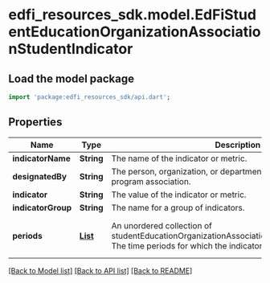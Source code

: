 # edfi_resources_sdk.model.EdFiStudentEducationOrganizationAssociationStudentIndicator

## Load the model package
```dart
import 'package:edfi_resources_sdk/api.dart';
```

## Properties
Name | Type | Description | Notes
------------ | ------------- | ------------- | -------------
**indicatorName** | **String** | The name of the indicator or metric. | 
**designatedBy** | **String** | The person, organization, or department that designated the program association. | [optional] 
**indicator** | **String** | The value of the indicator or metric. | 
**indicatorGroup** | **String** | The name for a group of indicators. | [optional] 
**periods** | [**List<EdFiStudentEducationOrganizationAssociationStudentIndicatorPeriod>**](EdFiStudentEducationOrganizationAssociationStudentIndicatorPeriod.md) | An unordered collection of studentEducationOrganizationAssociationStudentIndicatorPeriods. The time periods for which the indicator was effective. | [optional] [default to const []]

[[Back to Model list]](../README.md#documentation-for-models) [[Back to API list]](../README.md#documentation-for-api-endpoints) [[Back to README]](../README.md)


